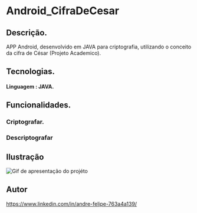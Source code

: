 # Android_CifraDeCesar

## Descrição.

<p>APP Android, desenvolvido em JAVA para criptografia, utilizando o conceito da cifra de César (Projeto Academico). </p>

## Tecnologias.
#### Linguagem : JAVA.

## Funcionalidades.
### Criptografar.
### Descriptografar

## Ilustração

![Gif de apresentação do projéto](https://github.com/AndreFSRamos/GifCards/blob/main/CifraDeCesar.gif)

## Autor

https://www.linkedin.com/in/andre-felipe-763a4a139/

